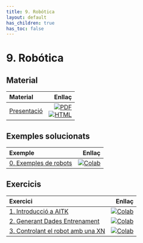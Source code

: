 ```yaml
---
title: 9. Robótica
layout: default
has_children: true
has_toc: false
---
```



# 9. Robótica

## Material

| Material                                                                                     |                                                                                                                                       Enllaç |
|:---------------------------------------------------------------------------------------------|---------------------------------------------------------------------------------------------------------------------------------------------:|
| [Presentació](9-robotica.pdf)                                                   | [![PDF](https://img.shields.io/badge/PDF-9--robotica.pdf-blue?logo=adobe-acrobat-reader&logoColor=white)](9-robotica.pdf) <br/> [![HTML](https://img.shields.io/badge/HTML-9--robotica-blue?logo=html5&logoColor=white)](9-robotica.html) |


## Exemples solucionats

| Exemple                                                                                     |                                                                                                                                       Enllaç |
|:---------------------------------------------------------------------------------------------|---------------------------------------------------------------------------------------------------------------------------------------------:|
| [0. Exemples de robots](0.-exemples_robots.ipynb)                                                   | [![Colab](https://colab.research.google.com/assets/colab-badge.svg)](https://colab.research.google.com/github/lawer/mia/blob/main/apunts/9.-Rob%C3%B3tica/0.-exemples_robots.ipynb) |

## Exercicis

| Exercici                                                                                     |                                                                                                                                       Enllaç |
|:---------------------------------------------------------------------------------------------|---------------------------------------------------------------------------------------------------------------------------------------------:|
| [1. Introducció a AITK](1.-intro_aitk.ipynb)                                                   | [![Colab](https://colab.research.google.com/assets/colab-badge.svg)](https://colab.research.google.com/github/lawer/mia/blob/main/apunts/9.-Rob%C3%B3tica/1.-intro_aitk.ipynb) |
| [2. Generant Dades Entrenament](2.-generant_dades_entrenament.ipynb)                                                   | [![Colab](https://colab.research.google.com/assets/colab-badge.svg)](https://colab.research.google.com/github/lawer/mia/blob/main/apunts/9.-Rob%C3%B3tica/2.-generant_dades_entrenament.ipynb) |
| [3. Controlant el robot amb una XN](3.-controlant_robot_amb_una_xn.ipynb)                                                   | [![Colab](https://colab.research.google.com/assets/colab-badge.svg)](https://colab.research.google.com/github/lawer/mia/blob/main/apunts/9.-Rob%C3%B3tica/3.-controlant_robot_amb_una_xn.ipynb) |
